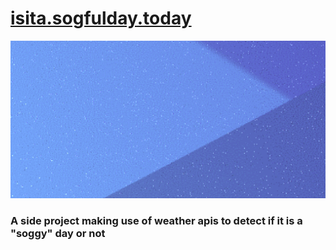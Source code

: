 # [isita.sogfulday.today](https://isita.sogfulday.today)

![banner](/banner.png)

### A side project making use of weather apis to detect if it is a "soggy" day or not
